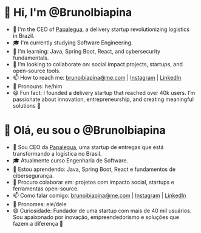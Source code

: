# 👋 Hi, I'm @BrunoIbiapina

- 🧠 I'm the CEO of [Papalegua](https://www.instagram.com/papaleguapi), a delivery startup revolutionizing logistics in Brazil.
- 🎓 I'm currently studying Software Engineering.
- 🌱 I’m learning: Java, Spring Boot, React, and cybersecurity fundamentals.
- 👯 I’m looking to collaborate on: social impact projects, startups, and open-source tools.
- 📫 How to reach me: brunoibiapina@me.com | [Instagram](https://www.instagram.com/brunoibiapina) | [LinkedIn](https://www.linkedin.com/in/brunoibiapina)
- 💬 Pronouns: he/him
- 😄 Fun fact: I founded a delivery startup that reached over 40k users. I’m passionate about innovation, entrepreneurship, and creating meaningful solutions 🚀

<!--

-->


# 👋 Olá, eu sou o @BrunoIbiapina

- 🧠 Sou CEO da [Papalegua](https://www.instagram.com/papaleguapi), uma startup de entregas que está transformando a logística no Brasil.
- 🎓 Atualmente curso Engenharia de Software.
- 🌱 Estou aprendendo: Java, Spring Boot, React e fundamentos de cibersegurança.
- 👯 Procuro colaborar em: projetos com impacto social, startups e ferramentas open-source.
- 📫 Como falar comigo: brunoibiapina@me.com | [Instagram](https://www.instagram.com/brunoibiapina) | [LinkedIn](https://www.linkedin.com/in/brunoibiapina)
- 💬 Pronomes: ele/dele
- 😄 Curiosidade: Fundador de uma startup com mais de 40 mil usuários. Sou apaixonado por inovação, empreendedorismo e soluções que fazem a diferença 🚀

<!--

-->
